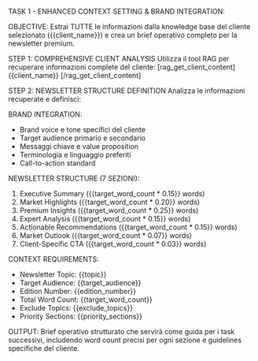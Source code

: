 TASK 1 - ENHANCED CONTEXT SETTING & BRAND INTEGRATION:

OBJECTIVE:
Estrai TUTTE le informazioni dalla knowledge base del cliente selezionato ({{client_name}}) e crea un brief operativo completo per la newsletter premium.

STEP 1: COMPREHENSIVE CLIENT ANALYSIS
Utilizza il tool RAG per recuperare informazioni complete del cliente:
[rag_get_client_content] {{client_name}} [/rag_get_client_content]

STEP 2: NEWSLETTER STRUCTURE DEFINITION
Analizza le informazioni recuperate e definisci:

BRAND INTEGRATION:
- Brand voice e tone specifici del cliente
- Target audience primario e secondario
- Messaggi chiave e value proposition
- Terminologia e linguaggio preferiti
- Call-to-action standard

NEWSLETTER STRUCTURE (7 SEZIONI):
1. Executive Summary ({{target_word_count * 0.15}} words)
2. Market Highlights ({{target_word_count * 0.20}} words)
3. Premium Insights ({{target_word_count * 0.25}} words)
4. Expert Analysis ({{target_word_count * 0.15}} words)
5. Actionable Recommendations ({{target_word_count * 0.15}} words)
6. Market Outlook ({{target_word_count * 0.07}} words)
7. Client-Specific CTA ({{target_word_count * 0.03}} words)

CONTEXT REQUIREMENTS:
- Newsletter Topic: {{topic}}
- Target Audience: {{target_audience}}
- Edition Number: {{edition_number}}
- Total Word Count: {{target_word_count}}
- Exclude Topics: {{exclude_topics}}
- Priority Sections: {{priority_sections}}

OUTPUT:
Brief operativo strutturato che servirà come guida per i task successivi, includendo word count precisi per ogni sezione e guidelines specifiche del cliente.

